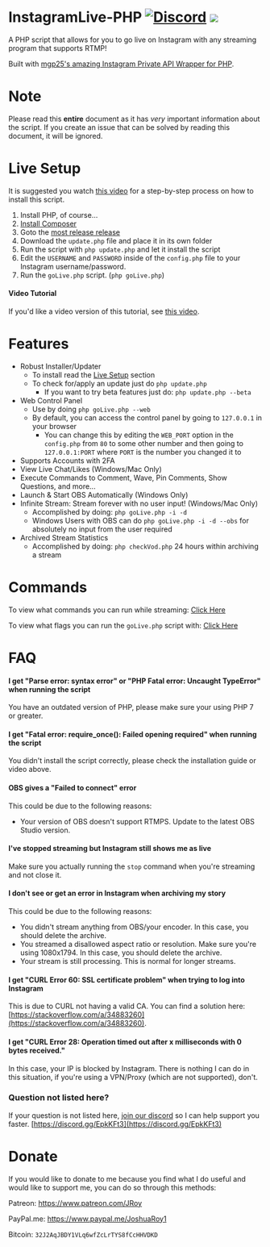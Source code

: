 # InstagramLive-PHP [![Discord](https://img.shields.io/discord/476526599232159780.svg?style=flat-square)](https://discord.gg/EpkKFt3) [![](https://data.jsdelivr.com/v1/package/gh/JRoy/InstagramLive-PHP/badge)](https://www.jsdelivr.com/package/gh/JRoy/InstagramLive-PHP)
A PHP script that allows for you to go live on Instagram with any streaming program that supports RTMP!

Built with [mgp25's amazing Instagram Private API Wrapper for PHP](https://github.com/mgp25/Instagram-API/).
# Note
Please read this **entire** document as it has *very* important information about the script. If you create an issue that can be solved by reading this document, it will be ignored.

# Live Setup
It is suggested you watch [this video](https://www.youtube.com/watch?v=J6lp8g3zQeE) for a step-by-step process on how to install this script.

1. Install PHP, of course...
2. [Install Composer](https://getcomposer.org/download/)
3. Goto the [most release release](https://github.com/JRoy/InstagramLive-PHP/releases/latest)
4. Download the `update.php` file and place it in its own folder
5. Run the script with `php update.php` and let it install the script
6. Edit the `USERNAME` and `PASSWORD` inside of the `config.php` file to your Instagram username/password.
7. Run the `goLive.php` script. (`php goLive.php`)
#### Video Tutorial
If you'd like a video version of this tutorial, see [this video](https://www.youtube.com/watch?v=J6lp8g3zQeE).
# Features
* Robust Installer/Updater
  * To install read the [Live Setup](#live-setup) section
  * To check for/apply an update just do `php update.php`
    * If you want to try beta features just do: `php update.php --beta`
* Web Control Panel
  * Use by doing `php goLive.php --web`
  * By default, you can access the control panel by going to `127.0.0.1` in your browser
    * You can change this by editing the `WEB_PORT` option in the `config.php` from `80` to some other number and then going to `127.0.0.1:PORT` where `PORT` is the number you changed it to
* Supports Accounts with 2FA
* View Live Chat/Likes (Windows/Mac Only)
* Execute Commands to Comment, Wave, Pin Comments, Show Questions, and more...
* Launch & Start OBS Automatically (Windows Only)
* Infinite Stream: Stream forever with no user input! (Windows/Mac Only)
  * Accomplished by doing: `php goLive.php -i -d`
  * Windows Users with OBS can do `php goLive.php -i -d --obs` for absolutely no input from the user required
* Archived Stream Statistics
  * Accomplished by doing: `php checkVod.php` 24 hours within archiving a stream
# Commands
To view what commands you can run while streaming: [Click Here](https://github.com/JRoy/InstagramLive-PHP/wiki/Commands)

To view what flags you can run the `goLive.php` script with: [Click Here](https://github.com/JRoy/InstagramLive-PHP/wiki/Command-Line-Arguments) 
# FAQ
#### I get "Parse error: syntax error" or "PHP Fatal error:  Uncaught TypeError" when running the script
You have an outdated version of PHP, please make sure your using PHP 7 or greater.
#### I get "Fatal error: require_once(): Failed opening required" when running the script
You didn't install the script correctly, please check the installation guide or video above.
#### OBS gives a "Failed to connect" error
This could be due to the following reasons:
* Your version of OBS doesn't support RTMPS. Update to the latest OBS Studio version.
#### I've stopped streaming but Instagram still shows me as live
Make sure you actually running the `stop` command when you're streaming and not close it.
#### I don't see or get an error in Instagram when archiving my story
This could be due to the following reasons:
* You didn't stream anything from OBS/your encoder. In this case, you should delete the archive.
* You streamed a disallowed aspect ratio or resolution. Make sure you're using 1080x1794. In this case, you should delete the archive.
* Your stream is still processing. This is normal for longer streams.
#### I get "CURL Error 60: SSL certificate problem" when trying to log into Instagram
This is due to CURL not having a valid CA. You can find a solution here: [https://stackoverflow.com/a/34883260](https://stackoverflow.com/a/34883260).
#### I get "CURL Error 28: Operation timed out after x milliseconds with 0 bytes received."
In this case, your IP is blocked by Instagram. There is nothing I can do in this situation, if you're using a VPN/Proxy (which are not supported), don't. 
### Question not listed here?
If your question is not listed here, [join our discord](https://discord.gg/EpkKFt3) so I can help support you faster. [https://discord.gg/EpkKFt3](https://discord.gg/EpkKFt3)
# Donate
If you would like to donate to me because you find what I do useful and would like to support me, you can do so through this methods:

Patreon: https://www.patreon.com/JRoy

PayPal.me: https://www.paypal.me/JoshuaRoy1

Bitcoin: `32J2AqJBDY1VLq6wfZcLrTYS8fCcHHVDKD`

